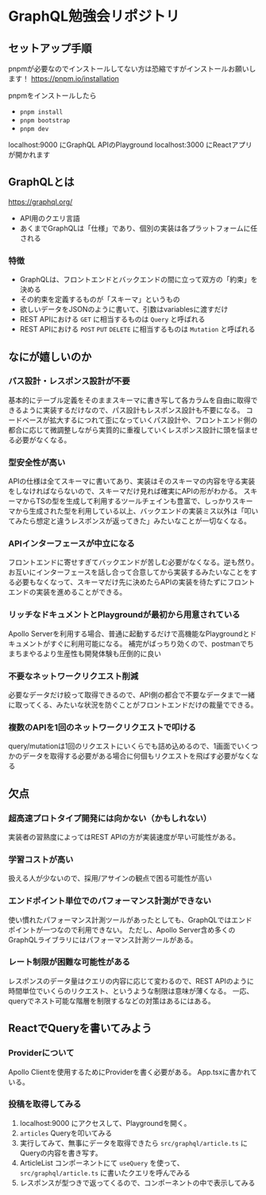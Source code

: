 # GraphQL勉強会リポジトリ

## セットアップ手順

pnpmが必要なのでインストールしてない方は恐縮ですがインストールお願いします！
https://pnpm.io/installation

pnpmをインストールしたら

- `pnpm install`
- `pnpm bootstrap`
- `pnpm dev`

localhost:9000 にGraphQL APIのPlayground
localhost:3000 にReactアプリが開かれます

## GraphQLとは

https://graphql.org/

- API用のクエリ言語
- あくまでGraphQLは「仕様」であり、個別の実装は各プラットフォームに任される

### 特徴

- GraphQLは、フロントエンドとバックエンドの間に立って双方の「約束」を決める
- その約束を定義するものが「スキーマ」というもの
- 欲しいデータをJSONのように書いて、引数はvariablesに渡すだけ
- REST APIにおける `GET` に相当するものは `Query` と呼ばれる
- REST APIにおける `POST` `PUT` `DELETE` に相当するものは `Mutation` と呼ばれる

## なにが嬉しいのか

### パス設計・レスポンス設計が不要

基本的にテーブル定義をそのままスキーマに書き写して各カラムを自由に取得できるように実装するだけなので、パス設計もレスポンス設計も不要になる。
コードベースが拡大するにつれて歪になっていくパス設計や、フロントエンド側の都合に応じて微調整しながら実質的に重複していくレスポンス設計に頭を悩ませる必要がなくなる。

### 型安全性が高い

APIの仕様は全てスキーマに書いてあり、実装はそのスキーマの内容を守る実装をしなければならないので、スキーマだけ見れば確実にAPIの形がわかる。
スキーマからTSの型を生成して利用するツールチェインも豊富で、しっかりスキーマから生成された型を利用している以上、バックエンドの実装ミス以外は「叩いてみたら想定と違うレスポンスが返ってきた」みたいなことが一切なくなる。

### APIインターフェースが中立になる

フロントエンドに寄せすぎてバックエンドが苦しむ必要がなくなる。逆も然り。
お互いにインターフェースを話し合って合意してから実装するみたいなことをする必要もなくなって、スキーマだけ先に決めたらAPIの実装を待たずにフロントエンドの実装を進めることができる。

### リッチなドキュメントとPlaygroundが最初から用意されている

Apollo Serverを利用する場合、普通に起動するだけで高機能なPlaygroundとドキュメントがすぐに利用可能になる。
補完がばっちり効くので、postmanでちまちまやるより生産性も開発体験も圧倒的に良い

### 不要なネットワークリクエスト削減

必要なデータだけ絞って取得できるので、API側の都合で不要なデータまで一緒に取ってくる、みたいな状況を防ぐことがフロントエンドだけの裁量でできる。

### 複数のAPIを1回のネットワークリクエストで叩ける

query/mutationは1回のリクエストにいくらでも詰め込めるので、1画面でいくつかのデータを取得する必要がある場合に何個もリクエストを飛ばす必要がなくなる

## 欠点

### 超高速プロトタイプ開発には向かない（かもしれない）

実装者の習熟度によってはREST APIの方が実装速度が早い可能性がある。

### 学習コストが高い

扱える人が少ないので、採用/アサインの観点で困る可能性が高い

### エンドポイント単位でのパフォーマンス計測ができない

使い慣れたパフォーマンス計測ツールがあったとしても、GraphQLではエンドポイントが一つなので利用できない。
ただし、Apollo Server含め多くのGraphQLライブラリにはパフォーマンス計測ツールがある。

### レート制限が困難な可能性がある

レスポンスのデータ量はクエリの内容に応じて変わるので、REST APIのように時間単位でいくらのリクエスト、というような制限は意味が薄くなる。
一応、queryでネスト可能な階層を制限するなどの対策はあるにはある。

## ReactでQueryを書いてみよう

### Providerについて

Apollo Clientを使用するためにProviderを書く必要がある。
App.tsxに書かれている。

### 投稿を取得してみる

1. localhost:9000 にアクセスして、Playgroundを開く。
2. `articles` Queryを叩いてみる
3. 実行してみて、無事にデータを取得できたら `src/graphql/article.ts` にQueryの内容を書き写す。
4. ArticleList コンポーネントにて `useQuery` を使って、 `src/graphql/article.ts` に書いたクエリを呼んでみる
5. レスポンスが型つきで返ってくるので、コンポーネントの中で表示してみる
